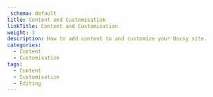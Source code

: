 ```yaml
---
_schema: default
title: Content and Customisation
linkTitle: Content and Customisation
weight: 3
description: How to add content to and customize your Docsy site.
categories:
  - Content
  - Customisation
tags:
  - Content
  - Customisation
  - Editing
---
```

